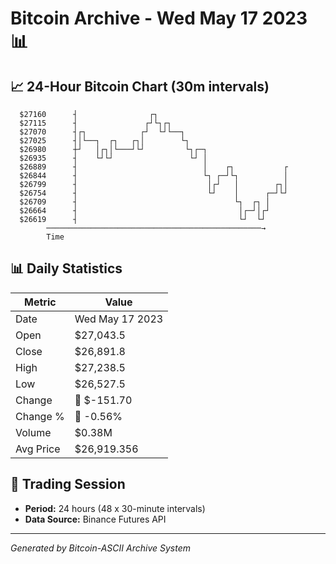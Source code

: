 # Bitcoin Archive - Wed May 17 2023 📊

## 📈 24-Hour Bitcoin Chart (30m intervals)

```
  $27160      ┤                ┌┐                              
  $27115      ┤               ┌┘└┐┌┐                           
  $27070      ┤┌┐            ┌┘  └┘└──┐                        
  $27025      ┤│└──┐  ┌┐   ┌┐│        └┐                       
  $26980      ┼┘   │┌┐│└───┘└┘         └┐┌─┐                   
  $26935      ┤    └┘└┘                 └┘ │                   
  $26889      ┤                            │    ┌┐           ┌ 
  $26844      ┤                            └┐ ┌─┘└┐          │ 
  $26799      ┤                             │┌┘   │        ┌┐│ 
  $26754      ┤                             └┘    │      ┌─┘└┘ 
  $26709      ┤                                   └┐  ┌┐ │     
  $26664      ┤                                    │┌─┘│┌┘     
  $26619      ┤                                    └┘  └┘      
        ────────────────────────────────────────────────→
        Time
```

## 📊 Daily Statistics

| Metric | Value |
|--------|-------|
| Date | Wed May 17 2023 |
| Open | $27,043.5 |
| Close | $26,891.8 |
| High | $27,238.5 |
| Low | $26,527.5 |
| Change | 🔴 $-151.70 |
| Change % | 🔴 -0.56% |
| Volume | $0.38M |
| Avg Price | $26,919.356 |

## 📅 Trading Session

- **Period:** 24 hours (48 x 30-minute intervals)
- **Data Source:** Binance Futures API

---
*Generated by Bitcoin-ASCII Archive System*
